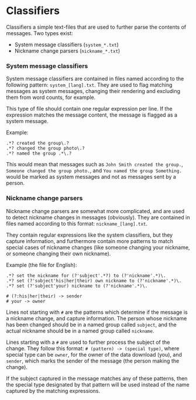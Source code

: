 # Classifiers

Classifiers a simple text-files that are used to further parse the contents
of messages. Two types exist:
- System message classifiers (`system_*.txt`)
- Nickname change parsers (`nickname_*.txt`)

### System message classifiers
System message classifiers are contained in files named according to the following
pattern: `system_[lang].txt`. They are used to flag matching messages as system
messages, changing their rendering and excluding them from word counts, for example.

This type of file should contain one regular expression per line. If the expression
matches the message content, the message is flagged as a system message.

Example:
```regexp
.*? created the group\.?
.*? changed the group photo\.?
.*? named the group .*\.?
```

This would mean that messages such as `John Smith created the group.`, `Someone changed the group photo.`, and `You named the group Something.` would be marked 
as system messages and not as messages sent by a person.

### Nickname change parsers
Nickname change parsers are somewhat more complicated, and are used to detect
nickname changes in messages (obviously). They are contained in files named 
according to this format: `nickname_[lang].txt`.

They contain regular expressions like the system classifiers, but they capture
information, and furthermore contain more patterns to match special cases of
nickname changes (like someone changing your nickname, or someone changing their
own nickname).

Example (the file for English):

```
.*? set the nickname for (?'subject'.*?) to (?'nickname'.*)\.
.*? set (?'subject'his|her|their) own nickname to (?'nickname'.*)\.
.*? set (?'subject'your) nickname to (?'nickname'.*)\.

# (?:his|her|their) -> sender
# your -> owner
```

Lines not starting with `#` are the patterns which determine if the message is a
nickname change, and capture information. The person whose nickname has been changed
should be in a named group called `subject`, and the actual nickname should be in a 
named group called `nickname`.

Lines starting with a `#` are used to further process the subject of the change. 
They follow this format: `# (pattern) -> (special type)`, where special type can be `owner`, for the owner of the data download (you), and `sender`, which marks the 
sender of the message (the person making the change).

If the subject captured in the message matches any of these patterns, then the
special type designated by that pattern will be used instead of the name captured
by the matching expressions.